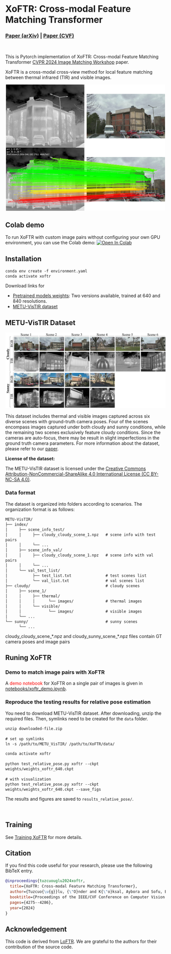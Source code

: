 # XoFTR: Cross-modal Feature Matching Transformer
### [Paper (arXiv)](https://arxiv.org/pdf/2404.09692) | [Paper (CVF)](https://openaccess.thecvf.com/content/CVPR2024W/IMW/papers/Tuzcuoglu_XoFTR_Cross-modal_Feature_Matching_Transformer_CVPRW_2024_paper.pdf)
<br/>

This is Pytorch implementation of XoFTR: Cross-modal Feature Matching Transformer [CVPR 2024 Image Matching Workshop](https://image-matching-workshop.github.io/) paper.

XoFTR is a cross-modal cross-view method for local feature matching between thermal infrared (TIR) and visible images.

<!-- ![teaser](assets/figures/teaser.png) -->
<p align="center">
<img src="assets/figures/teaser.png" alt="teaser" width="500"/>
</p>

## Colab demo
To run XoFTR with custom image pairs without configuring your own GPU environment, you can use the Colab demo:
[![Open In Colab](https://colab.research.google.com/assets/colab-badge.svg)](https://colab.research.google.com/drive/1T495vybejujZjJlPY-sHm8YwV5Ss86AM?usp=sharing)

## Installation
```shell
conda env create -f environment.yaml
conda activate xoftr
```
Download links for
  - [Pretrained models weights](https://drive.google.com/drive/folders/1RAI243OHuyZ4Weo1NiTy280bCE_82s4q?usp=drive_link): Two versions available, trained at 640 and 840 resolutions.
  - [METU-VisTIR dataset](https://drive.google.com/file/d/1Sj_vxj-GXvDQIMSg-ZUJR0vHBLIeDrLg/view?usp=sharing)

## METU-VisTIR Dataset
<!-- ![dataset](assets/figures/dataset.png) -->

<p align="center">
<img src="assets/figures/dataset.png" alt="dataset" width="600"/>
</p>

This dataset includes thermal and visible images captured across six diverse scenes with ground-truth camera poses. Four of the scenes encompass images captured under both cloudy and sunny conditions, while the remaining two scenes exclusively feature cloudy conditions. Since the cameras are auto-focus, there may be result in slight imperfections in the ground truth camera parameters. For more information about the dataset, please refer to our [paper](https://arxiv.org/pdf/2404.09692).

**License of the dataset:**

The METU-VisTIR dataset is licensed under the [Creative Commons Attribution-NonCommercial-ShareAlike 4.0 International License (CC BY-NC-SA 4.0)](https://creativecommons.org/licenses/by-nc-sa/4.0/deed.en).
### Data format
The dataset is organized into folders according to scenarios. The organization format is as follows:
```
METU-VisTIR/
├── index/
│     ├── scene_info_test/
│     │     ├── cloudy_cloudy_scene_1.npz   # scene info with test pairs
│     │     └── ...
│     ├── scene_info_val/
│     │     ├── cloudy_cloudy_scene_1.npz   # scene info with val pairs
│     │     └── ...
│     └── val_test_list/
│           ├── test_list.txt               # test scenes list
│           └── val_list.txt                # val scenes list
├── cloudy/                                 # cloudy scenes
│     ├── scene_1/             
│     │     ├── thermal/
│     │     │      └── images/              # thermal images
│     │     └── visible/
│     │            └── images/              # visible images 
│     └── ...
└── sunny/                                  # sunny scenes
      └── ...
```

cloudy_cloudy_scene_\*.npz and cloudy_sunny_scene_\*.npz files contain GT camera poses and image pairs

## Runing XoFTR
### Demo to match image pairs with XoFTR

A <span style="color:red">demo notebook</span> for XoFTR on a single pair of images is given in [notebooks/xoftr_demo.ipynb](notebooks/xoftr_demo.ipynb).


### Reproduce the testing results for relative pose estimation
You need to download METU-VisTIR dataset. After downloading, unzip the required files. Then, symlinks need to be created for the `data` folder.
```shell
unzip downloaded-file.zip

# set up symlinks
ln -s /path/to/METU_VisTIR/ /path/to/XoFTR/data/
```

```shell
conda activate xoftr

python test_relative_pose.py xoftr --ckpt weights/weights_xoftr_640.ckpt

# with visualization
python test_relative_pose.py xoftr --ckpt weights/weights_xoftr_640.ckpt --save_figs
```

The results and figures are saved to `results_relative_pose/`.

<br/>

## Training
See [Training XoFTR](./docs/TRAINING.md) for more details.

## Citation

If you find this code useful for your research, please use the following BibTeX entry.

```bibtex
@inproceedings{tuzcuouglu2024xoftr,
  title={XoFTR: Cross-modal Feature Matching Transformer},
  author={Tuzcuo{\u{g}}lu, {\"O}nder and K{\"o}ksal, Aybora and Sofu, Bu{\u{g}}ra and Kalkan, Sinan and Alatan, A Aydin},
  booktitle={Proceedings of the IEEE/CVF Conference on Computer Vision and Pattern Recognition},
  pages={4275--4286},
  year={2024}
}
```
## Acknowledgement
This code is derived from [LoFTR](https://github.com/zju3dv/LoFTR). We are grateful to the authors for their contribution of the source code.




